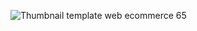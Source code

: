 ![Thumbnail template web ecommerce 65](https://github.com/user-attachments/assets/d65b29bc-ac50-4b4b-9a30-34db2386d916)
